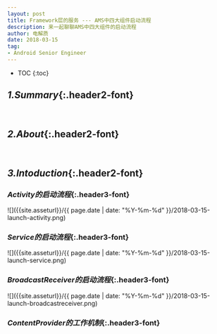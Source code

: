 ```yaml
---
layout: post
title: Framework层的服务 --- AMS中四大组件启动流程
description: 来一起聊聊AMS中四大组件的启动流程
author: 电解质
date: 2018-03-15
tag:
- Android Senior Engineer
---
```

* TOC
{:toc}
## *1.Summary*{:.header2-font}
&emsp;&emsp;
## *2.About*{:.header2-font}
&emsp;&emsp;
## *3.Intoduction*{:.header2-font}

### *Activity的启动流程*{:.header3-font}

![]({{site.asseturl}}/{{ page.date | date: "%Y-%m-%d" }}/2018-03-15-launch-activity.png)


### *Service的启动流程*{:.header3-font}

![]({{site.asseturl}}/{{ page.date | date: "%Y-%m-%d" }}/2018-03-15-launch-service.png)

### *BroadcastReceiver的启动流程*{:.header3-font}

![]({{site.asseturl}}/{{ page.date | date: "%Y-%m-%d" }}/2018-03-15-launch-broadcastreceiver.png)


### *ContentProvider的工作机制*{:.header3-font}

<!-- ## *4.Reference*{:.header2-font} -->

